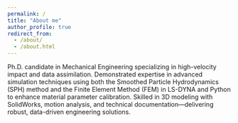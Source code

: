 ```yaml
---
permalink: /
title: "About me"
author_profile: true
redirect_from: 
  - /about/
  - /about.html
---
```


Ph.D. candidate in Mechanical Engineering specializing in high-velocity impact and data assimilation. Demonstrated expertise in advanced simulation techniques using both the Smoothed Particle Hydrodynamics (SPH) method and the Finite Element Method (FEM) in LS-DYNA and Python to enhance material parameter calibration. Skilled in 3D modeling with SolidWorks, motion analysis, and technical documentation—delivering robust, data-driven engineering solutions.
